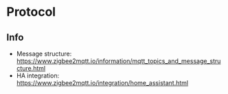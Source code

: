 # Protocol

## Info

- Message structure: https://www.zigbee2mqtt.io/information/mqtt_topics_and_message_structure.html
- HA integration: https://www.zigbee2mqtt.io/integration/home_assistant.html